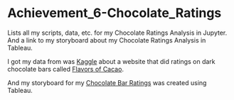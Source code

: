 # Achievement_6-Chocolate_Ratings
Lists all my scripts, data, etc. for my Chocolate Ratings Analysis in Jupyter.
And a link to my storyboard about my Chocolate Ratings Analysis in Tableau.

I got my data from was [Kaggle](https://www.kaggle.com/datasets/rtatman/chocolate-bar-ratings) about a website that did ratings on dark chocolate bars called [Flavors of Cacao](http://flavorsofcacao.com/index.html).

And my storyboard for my [Chocolate Bar Ratings](https://public.tableau.com/app/profile/alisha.pascual/viz/6_7ChocolateBarRatingsNewest/Story1#1) was created using Tableau.
